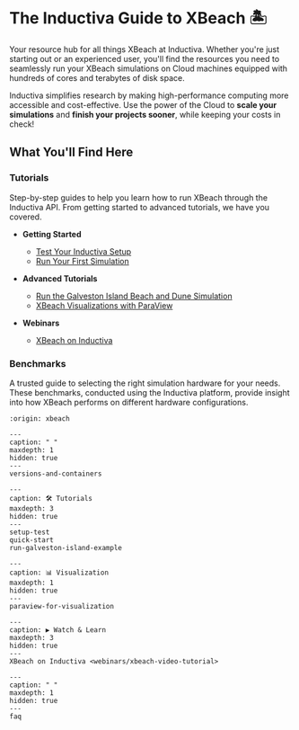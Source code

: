# The Inductiva Guide to XBeach 🏝️
Your resource hub for all things XBeach at Inductiva. Whether you're just starting out or an experienced user, you'll find the resources you need to seamlessly run your XBeach simulations on Cloud machines equipped with hundreds of cores and terabytes of disk space.

Inductiva simplifies research by making high-performance computing more accessible and cost-effective. Use the power of the Cloud to **scale your simulations** and **finish your projects sooner**, while keeping your costs in check! 

## What You'll Find Here

### Tutorials
Step-by-step guides to help you learn how to run XBeach through the Inductiva API. From getting started to advanced tutorials, we have you covered.

* **Getting Started**
    - [Test Your Inductiva Setup](setup-test)
    - [Run Your First Simulation](quick-start)

* **Advanced Tutorials**
    - [Run the Galveston Island Beach and Dune Simulation](run-galveston-island-example)
    - [XBeach Visualizations with ParaView](paraview-for-visualization)

* **Webinars**
    - [XBeach on Inductiva](webinars/xbeach-video-tutorial)
    
### Benchmarks
A trusted guide to selecting the right simulation hardware for your needs. These benchmarks, conducted using the Inductiva platform, provide insight into how XBeach performs on different hardware configurations.

```{banner}
:origin: xbeach
```

```{toctree}
---
caption: " "
maxdepth: 1
hidden: true
---
versions-and-containers
```

```{toctree}
---
caption: 🛠️ Tutorials
maxdepth: 3
hidden: true
---
setup-test
quick-start
run-galveston-island-example
```

```{toctree}
---
caption: 📊 Visualization
maxdepth: 1
hidden: true
---
paraview-for-visualization
```

```{toctree}
---
caption: ▶️ Watch & Learn
maxdepth: 3
hidden: true
---
XBeach on Inductiva <webinars/xbeach-video-tutorial>
```

```{toctree}
---
caption: " "
maxdepth: 1
hidden: true
---
faq
```
